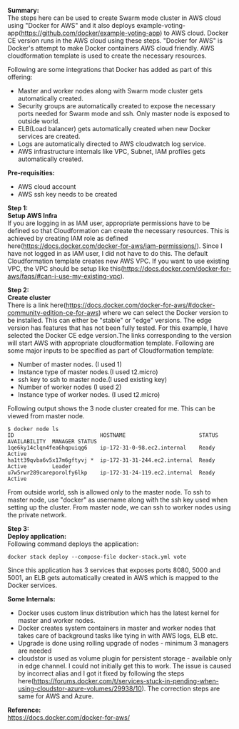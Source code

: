 
**Summary:**  
The steps here can be used to create Swarm mode cluster in AWS cloud using "Docker for AWS" and it also deploys example-voting-app(https://github.com/docker/example-voting-app) to AWS cloud. Docker CE version runs in the AWS cloud using these steps. 
"Docker for AWS" is Docker's attempt to make Docker containers AWS cloud friendly. AWS cloudformation template is used to create the necessary resources. 

Following are some integrations that Docker has added as part of this offering:

 - Master and worker nodes along with Swarm mode cluster gets automatically created.
 - Security groups are automatically created to expose the necessary ports needed for Swarm mode and ssh. Only master node is exposed to outside world. 
 - ELB(Load balancer) gets automatically created when new Docker services are created. 
 - Logs are automatically directed to AWS cloudwatch log service.
 - AWS infrastructure internals like VPC, Subnet, IAM profiles gets automatically created. 

**Pre-requisities:**
 - AWS cloud account 
 - AWS ssh key needs to be created

**Step 1:**  
**Setup AWS Infra**  
If you are logging in as IAM user, appropriate permissions have to be defined so that Cloudformation can create the necessary resources. This is achieved by creating IAM role as defined here(https://docs.docker.com/docker-for-aws/iam-permissions/). Since I have not logged in as IAM user, I did not have to do this. 
The default Cloudformation template creates new AWS VPC. If you want to use existing VPC, the VPC should be setup like this(https://docs.docker.com/docker-for-aws/faqs/#can-i-use-my-existing-vpc).

**Step 2:**  
**Create cluster**  
There is a link here(https://docs.docker.com/docker-for-aws/#docker-community-edition-ce-for-aws) where we can select the Docker version to be installed. This can either be "stable" or "edge" versions. The edge version has features that has not been fully tested. For this example, I have selected the Docker CE edge version.The links corresponding to the version will start AWS with appropriate cloudformation template. 
Following are some major inputs to be specified as part of Cloudformation template:

 - Number of master nodes. (I used 1)
 - Instance type of master nodes.(I used t2.micro)
 - ssh key to ssh to master node.(I used existing key)
 - Number of worker nodes (I used 2)
 - Instance type of worker nodes. (I used t2.micro)

Following output shows the 3 node cluster created for me. This can be viewed from master node. 

    $ docker node ls
    ID                           HOSTNAME                       STATUS  AVAILABILITY  MANAGER STATUS
    1qe6ky14clqn4fea6hqpuiqg6    ip-172-31-0-98.ec2.internal    Ready   Active        
    ha1tt39qvba6v5x17m6gftyvj *  ip-172-31-31-244.ec2.internal  Ready   Active        Leader
    u7w5rwr289careporolfy6lkp    ip-172-31-24-119.ec2.internal  Ready   Active   

From outside world, ssh is allowed only to the master node. To ssh to master node, use "docker" as username along with the ssh key used when setting up the cluster. From master node, we can ssh to worker nodes using the private network. 
   
**Step 3:**  
**Deploy application:**  
Following command deploys the application:  

    docker stack deploy --compose-file docker-stack.yml vote

Since this application has 3 services that exposes ports 8080, 5000 and 5001, an ELB gets automatically created in AWS which is mapped to the Docker services. 


**Some Internals:**  

 - Docker uses custom linux distribution which has the latest kernel for master and worker nodes.
 - Docker creates system containers in master and worker nodes that takes care of background tasks like tying in with AWS logs, ELB etc.
 - Upgrade is done using rolling upgrade of nodes - minimum 3 managers are needed
 - cloudstor is used as volume plugin for persistent storage - available only in edge channel. I could not initially get this to work. The issue is caused by incorrect alias and I got it fixed by following the steps here(https://forums.docker.com/t/services-stuck-in-pending-when-using-cloudstor-azure-volumes/29938/10). The correction steps are same for AWS and Azure. 
  

**Reference:**  
https://docs.docker.com/docker-for-aws/
